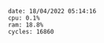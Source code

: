 

                date: 18/04/2022 05:14:16
                cpu: 0.1%
                ram: 18.8%
                cycles: 16860

                         